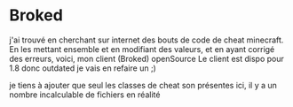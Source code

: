 # Broked
j'ai trouvé en cherchant sur internet des bouts de code de cheat minecraft. En les mettant ensemble et en modifiant des valeurs, et en ayant corrigé des erreurs, voici, mon client (Broked) openSource
Le client est dispo pour 1.8 donc outdated je vais en refaire un ;) 

je tiens à ajouter que seul les classes de cheat son présentes ici, il y a un nombre incalculable de fichiers en réalité
